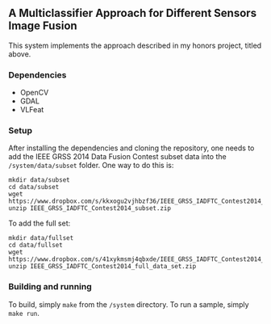 ## A Multiclassifier Approach for Different Sensors Image Fusion

This system implements the approach described in my honors project, titled
above.

### Dependencies
* OpenCV
* GDAL
* VLFeat

### Setup

After installing the dependencies and cloning the repository, one needs to
add the IEEE GRSS 2014 Data Fusion Contest subset data into the 
`/system/data/subset` folder. One way to do this is:

```
mkdir data/subset
cd data/subset
wget https://www.dropbox.com/s/kkxogu2vjhbzf36/IEEE_GRSS_IADFTC_Contest2014_subset.zip
unzip IEEE_GRSS_IADFTC_Contest2014_subset.zip
```

To add the full set:
```
mkdir data/fullset
cd data/fullset
wget https://www.dropbox.com/s/41xykmsmj4qbxde/IEEE_GRSS_IADFTC_Contest2014_full_data_set.zip
unzip IEEE_GRSS_IADFTC_Contest2014_full_data_set.zip
```

### Building and running

To build, simply `make` from the `/system` directory. To run a sample,
simply `make run`.